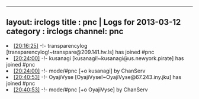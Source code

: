 
---
layout: irclogs
title : pnc | Logs for 2013-03-12
category : irclogs
channel: pnc
---
<li class="logitem"><a href="#20:16:25" name="20:16:25" class="time">[20:16:25]</a> -!- <span class="join">transparencylog</span> [transparencylog!~transpare@209.141.hv.ls] has joined #pnc </li>
<li class="logitem"><a href="#20:24:00" name="20:24:00" class="time">[20:24:00]</a> -!- <span class="join">kusanagi</span> [kusanagi!~kusanagi@us.newyork.pirate] has joined #pnc </li>
<li class="logitem"><a href="#20:24:00" name="20:24:00" class="time">[20:24:00]</a> -!- mode/<span class="mode">#pnc</span> [+o kusanagi] by ChanServ </li>
<li class="logitem"><a href="#20:40:53" name="20:40:53" class="time">[20:40:53]</a> -!- <span class="join">OyajiVyse</span> [OyajiVyse!~OyajiVyse@67.243.iny.jku] has joined #pnc </li>
<li class="logitem"><a href="#20:40:53" name="20:40:53" class="time">[20:40:53]</a> -!- mode/<span class="mode">#pnc</span> [+o OyajiVyse] by ChanServ </li>


